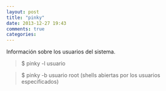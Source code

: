 ```yaml
---
layout: post
title: "pinky"
date: 2013-12-27 19:43
comments: true
categories: 
---
```

Información sobre los usuarios del sistema.

>$ pinky -l usuario 

>$ pinky -b usuario root (shells abiertas por los usuarios especificados)

